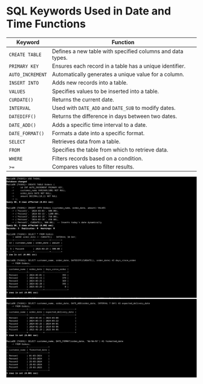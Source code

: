 # SQL Keywords Used in Date and Time Functions

| Keyword        | Function |
|---------------|-----------------------------------------------------------|
| `CREATE TABLE` | Defines a new table with specified columns and data types. |
| `PRIMARY KEY`  | Ensures each record in a table has a unique identifier. |
| `AUTO_INCREMENT` | Automatically generates a unique value for a column. |
| `INSERT INTO`  | Adds new records into a table. |
| `VALUES`       | Specifies values to be inserted into a table. |
| `CURDATE()`    | Returns the current date. |
| `INTERVAL`     | Used with `DATE_ADD` and `DATE_SUB` to modify dates. |
| `DATEDIFF()`   | Returns the difference in days between two dates. |
| `DATE_ADD()`   | Adds a specific time interval to a date. |
| `DATE_FORMAT()`| Formats a date into a specific format. |
| `SELECT`       | Retrieves data from a table. |
| `FROM`         | Specifies the table from which to retrieve data. |
| `WHERE`        | Filters records based on a condition. |
| `>=`           | Compares values to filter results. |

![alt text](./output/image.png)
![alt text](./output/image-1.png)